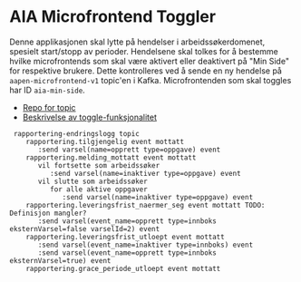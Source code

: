 # AIA Microfrontend Toggler

Denne applikasjonen skal lytte på hendelser i arbeidssøkerdomenet, spesielt start/stopp av perioder. Hendelsene skal
tolkes for å bestemme hvilke microfrontends som skal være aktivert eller deaktivert på "Min Side" for
respektive brukere. Dette kontrolleres ved å sende en ny hendelse på `aapen-microfrontend-v1` topic'en
i Kafka. Microfrontenden som skal toggles har ID `aia-min-side`.

* [Repo for topic](https://github.com/navikt/min-side-microfrontend-topic-iac)
* [Beskrivelse av toggle-funksjonalitet](https://navikt.github.io/tms-dokumentasjon/microfrontend/#toggle-pa-microfrontend)


```
 rapportering-endringslogg topic
    rapportering.tilgjengelig event mottatt
       :send varsel(name=opprett type=oppgave) event
    rapportering.melding_mottatt event mottatt
       vil fortsette som arbeidssøker
          :send varsel(name=inaktiver type=oppgave) event
       vil slutte som arbeidssøker
          for alle aktive oppgaver
             :send varsel(name=inaktiver type=oppgave) event
    rapportering.leveringsfrist_naermer_seg event mottatt TODO: Definisjon mangler?
       :send varsel(event_name=opprett type=innboks eksternVarsel=false varselId=2) event
    rapportering.leveringsfrist_utloept event mottatt
       :send varsel(event_name=inaktiver type=innboks) event
       :send varsel(event_name=opprett type=innboks eksternVarsel=true) event
    rapportering.grace_periode_utloept event mottatt
```
